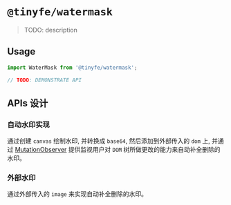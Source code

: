 # `@tinyfe/watermask`

> TODO: description

## Usage

```js
import WaterMask from '@tinyfe/watermask';

// TODO: DEMONSTRATE API
```

## APIs 设计

### 自动水印实现

通过创建 `canvas` 绘制水印, 并转换成 `base64`, 然后添加到外部传入的 `dom` 上, 并通过 [MutationObserver](https://developer.mozilla.org/zh-CN/docs/Web/API/MutationObserver) 提供监视用户对 `DOM` 树所做更改的能力来自动补全删除的水印。

### 外部水印

通过外部传入的 `image` 来实现自动补全删除的水印。
